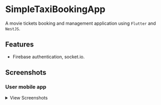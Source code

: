# SimpleTaxiBookingApp

A movie tickets booking and management application using `Flutter` and `NestJS`.

## Features

-   Firebase authentication, socket.io.

## Screenshots

### User mobile app

<details>
    <summary>View Screenshots</summary>
    <br>

|  |  |  |
| :---:  | :---:  | :---:  |
| ![](![Home](https://github.com/PoovarasanKG/SimpleTaxiBookingApp/assets/77930091/f61530d9-3b0d-447d-98ec-cbdc99ff59c8) 


</details>  
